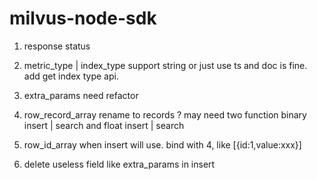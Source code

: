 # milvus-node-sdk

1. response status

2. metric_type | index_type support string or just use ts and doc is fine.
   add get index type api.

3. extra_params need refactor

4. row_record_array rename to records ? may need two function binary insert | search and float insert | search

5. row_id_array when insert will use. bind with 4, like [{id:1,value:xxx}]

6. delete useless field like extra_params in insert
